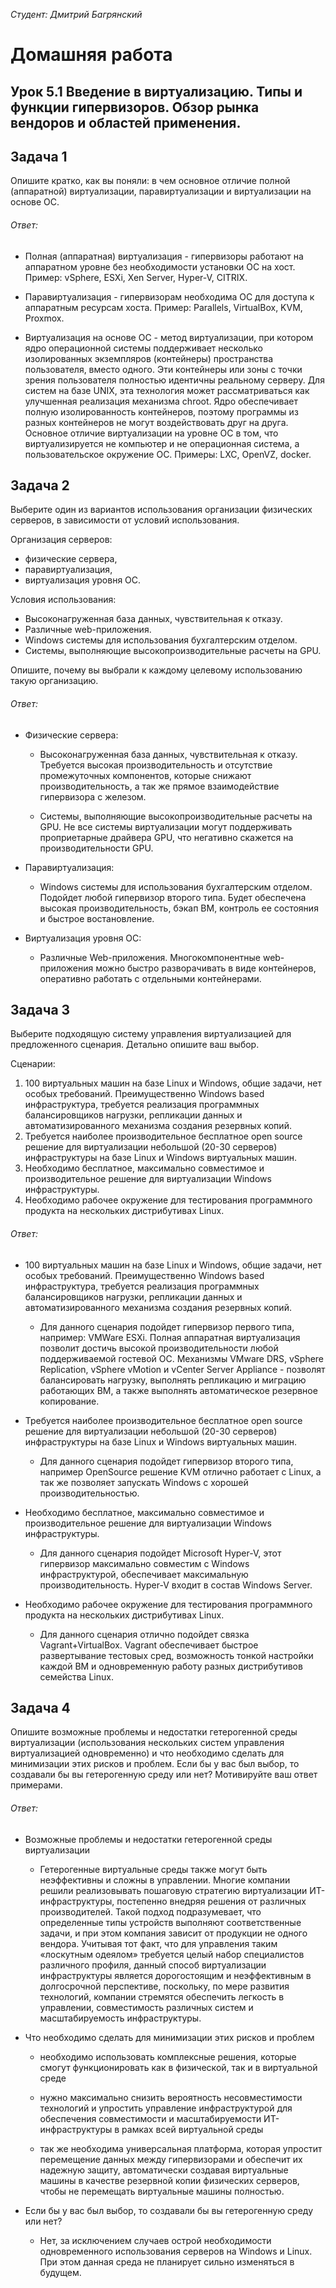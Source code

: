 *Студент: Дмитрий Багрянский*

# Домашняя работа

## Урок 5.1 Введение в виртуализацию. Типы и функции гипервизоров. Обзор рынка вендоров и областей применения.

## Задача 1
Опишите кратко, как вы поняли: в чем основное отличие полной (аппаратной) виртуализации, паравиртуализации и виртуализации на основе ОС.

###### Ответ:

* Полная (аппаратная) виртуализация - гипервизоры работают на аппаратном уровне без необходимости установки ОС на хост. Пример: vSphere, ESXi, Xen Server, Hyper-V, CITRIX.

* Паравиртуализация - гипервизорам необходима ОС для доступа к аппаратным ресурсам хоста. Пример: Parallels, VirtualBox, KVM, Proxmox.

* Виртуализация на основе ОС - метод виртуализации, при котором ядро операционной системы поддерживает несколько изолированных экземпляров (контейнеры) пространства пользователя, вместо одного. Эти контейнеры или зоны с точки зрения пользователя полностью идентичны реальному серверу. Для систем на базе UNIX, эта технология может рассматриваться как улучшенная реализация механизма chroot. Ядро обеспечивает полную изолированность контейнеров, поэтому программы из разных контейнеров не могут воздействовать друг на друга. Основное отличие виртуализации на уровне ОС в том, что виртуализируется не компьютер и не операционная система, а пользовательское окружение ОС. Примеры: LXC, OpenVZ, docker.

## Задача 2
Выберите один из вариантов использования организации физических серверов, в зависимости от условий использования.

Организация серверов:
- физические сервера,
- паравиртуализация,
- виртуализация уровня ОС.

Условия использования:
- Высоконагруженная база данных, чувствительная к отказу.
- Различные web-приложения.
- Windows системы для использования бухгалтерским отделом.
- Системы, выполняющие высокопроизводительные расчеты на GPU.

Опишите, почему вы выбрали к каждому целевому использованию такую организацию.

###### Ответ:

* Физические сервера:

  * Высоконагруженная база данных, чувствительная к отказу. Требуется высокая производительность и отсутствие промежуточных компонентов, которые снижают производительность, а так же прямое взаимодействие гипервизора с железом.

  * Системы, выполняющие высокопроизводительные расчеты на GPU. Не все системы виртуализации могут поддерживать проприетарные драйвера GPU, что негативно скажется на производительности GPU.

* Паравиртуализация:

  * Windows системы для использования бухгалтерским отделом. Подойдет любой гипервизор второго типа. Будет обеспечена высокая производительность, бэкап ВМ, контроль ее состояния и быстрое востановление.

* Виртуализация уровня ОС:

  * Различные Web-приложения. Многокомпонентные web-приложения можно быстро разворачивать в виде контейнеров, оперативно работать с отдельными контейнерами.

## Задача 3
Выберите подходящую систему управления виртуализацией для предложенного сценария. Детально опишите ваш выбор.

Сценарии:

1. 100 виртуальных машин на базе Linux и Windows, общие задачи, нет особых требований. Преимущественно Windows based инфраструктура, требуется реализация программных балансировщиков нагрузки, репликации данных и автоматизированного механизма создания резервных копий.
2. Требуется наиболее производительное бесплатное open source решение для виртуализации небольшой (20-30 серверов) инфраструктуры на базе Linux и Windows виртуальных машин.
3. Необходимо бесплатное, максимально совместимое и производительное решение для виртуализации Windows инфраструктуры.
4. Необходимо рабочее окружение для тестирования программного продукта на нескольких дистрибутивах Linux.

###### Ответ:

* 100 виртуальных машин на базе Linux и Windows, общие задачи, нет особых требований. Преимущественно Windows based инфраструктура, требуется реализация программных балансировщиков нагрузки, репликации данных и автоматизированного механизма создания резервных копий.

  * Для данного сценария подойдет гипервизор первого типа, например: VMWare ESXi. Полная аппаратная виртуализация позволит достичь высокой производительности любой поддерживаемой гостевой ОС. Механизмы VMware DRS, vSphere Replication, vSphere vMotion и vCenter Server Appliance - позволят балансировать нагрузку, выполнять репликацию и миграцию работающих ВМ, а также выполнять автоматическое резервное копирование.

* Требуется наиболее производительное бесплатное open source решение для виртуализации небольшой (20-30 серверов) инфраструктуры на базе Linux и Windows виртуальных машин.

  * Для данного сценария подойдет гипервизор второго типа, например OpenSource решение KVM отлично работает с Linux, а так же позволяет запускать Windows с хорошей производительностью.

* Необходимо бесплатное, максимально совместимое и производительное решение для виртуализации Windows инфраструктуры.

  * Для данного сценария подойдет Microsoft Hyper-V, этот гипервизор максимально совместим с Windows инфраструктурой, обеспечивает максимальную производительность. Hyper-V входит в состав Windows Server.

* Необходимо рабочее окружение для тестирования программного продукта на нескольких дистрибутивах Linux.

  * Для данного сценария отлично подойдет связка Vagrant+VirtualBox. Vagrant обеспечивает быстрое развертывание тестовых сред, возможность тонкой настройки каждой ВМ и одновременную работу разных дистрибутивов семейства Linux.

## Задача 4
Опишите возможные проблемы и недостатки гетерогенной среды виртуализации (использования нескольких систем управления виртуализацией одновременно) и что необходимо сделать для минимизации этих рисков и проблем. Если бы у вас был выбор, то создавали бы вы гетерогенную среду или нет? Мотивируйте ваш ответ примерами.

###### Ответ:

* Возможные проблемы и недостатки гетерогенной среды виртуализации

  * Гетерогенные виртуальные среды также могут быть неэффективны и сложны в управлении. Многие компании решили реализовывать пошаговую стратегию виртуализации ИТ-инфраструктуры, постепенно внедряя решения от различных производителей. Такой подход подразумевает, что определенные типы устройств выполняют соответственные задачи, и при этом компания зависит от продукции не одного вендора. Учитывая тот факт, что для управления таким «лоскутным одеялом» требуется целый набор специалистов различного профиля, данный способ виртуализации инфраструктуры является дорогостоящим и неэффективным в долгосрочной перспективе, поскольку, по мере развития технологий, компании стремятся обеспечить легкость в управлении, совместимость различных систем и масштабируемость инфраструктуры.

* Что необходимо сделать для минимизации этих рисков и проблем

  * необходимо использовать комплексные решения, которые смогут функционировать как в физической, так и в виртуальной среде

  * нужно максимально снизить вероятность несовместимости технологий и упростить управление инфраструктурой для обеспечения совместимости и масштабируемости ИТ-инфраструктуры в рамках всей виртуальной среды

  * так же необходима универсальная платформа, которая упростит перемещение данных между гипервизорами и обеспечит их надежную защиту, автоматически создавая виртуальные машины в качестве резервной копии физических серверов, чтобы не перемещать виртуальные машины полностью.

* Если бы у вас был выбор, то создавали бы вы гетерогенную среду или нет?

  * Нет, за исключением случаев острой необходимости одновременного использования серверов на Windows и Linux. При этом данная среда не планирует сильно изменяться в будущем.
